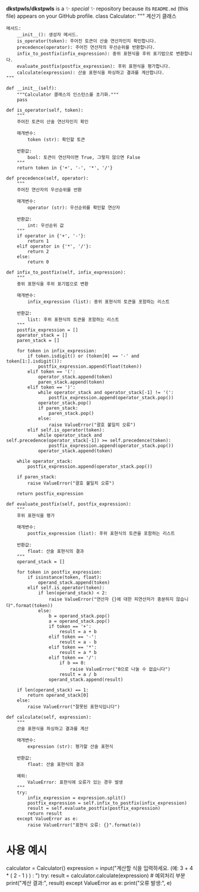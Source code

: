 **dkstpwls/dkstpwls** is a ✨ _special_ ✨ repository because its `README.md` (this file) appears on your GitHub profile.
class Calculator:
    """
    계산기 클래스

    메서드:
        __init__(): 생성자 메서드.
        is_operator(token): 주어진 토큰이 산술 연산자인지 확인합니다.
        precedence(operator): 주어진 연산자의 우선순위를 반환합니다.
        infix_to_postfix(infix_expression): 중위 표현식을 후위 표기법으로 변환합니다.
        evaluate_postfix(postfix_expression): 후위 표현식을 평가합니다.
        calculate(expression): 산술 표현식을 파싱하고 결과를 계산합니다.
    """

    def __init__(self):
        """Calculator 클래스의 인스턴스를 초기화."""
        pass

    def is_operator(self, token):
        """
        주어진 토큰이 산술 연산자인지 확인

        매개변수:
            token (str): 확인할 토큰

        반환값:
            bool: 토큰이 연산자이면 True, 그렇지 않으면 False
        """
        return token in {'+', '-', '*', '/'}

    def precedence(self, operator):
        """
        주어진 연산자의 우선순위를 반환

        매개변수:
            operator (str): 우선순위를 확인할 연산자

        반환값:
            int: 우선순위 값
        """
        if operator in {'+', '-'}:
            return 1
        elif operator in {'*', '/'}:
            return 2
        else:
            return 0

    def infix_to_postfix(self, infix_expression):
        """
        중위 표현식을 후위 표기법으로 변환

        매개변수:
            infix_expression (list): 중위 표현식의 토큰을 포함하는 리스트

        반환값:
            list: 후위 표현식의 토큰을 포함하는 리스트
        """
        postfix_expression = []
        operator_stack = []
        paren_stack = []

        for token in infix_expression:
            if token.isdigit() or (token[0] == '-' and token[1:].isdigit()):
                postfix_expression.append(float(token))
            elif token == '(':
                operator_stack.append(token)
                paren_stack.append(token)
            elif token == ')':
                while operator_stack and operator_stack[-1] != '(':
                    postfix_expression.append(operator_stack.pop())
                operator_stack.pop()
                if paren_stack:
                    paren_stack.pop()
                else:
                    raise ValueError("괄호 불일치 오류")
            elif self.is_operator(token):
                while operator_stack and self.precedence(operator_stack[-1]) >= self.precedence(token):
                    postfix_expression.append(operator_stack.pop())
                operator_stack.append(token)

        while operator_stack:
            postfix_expression.append(operator_stack.pop())

        if paren_stack:
            raise ValueError("괄호 불일치 오류")

        return postfix_expression

    def evaluate_postfix(self, postfix_expression):
        """
        후위 표현식을 평가

        매개변수:
            postfix_expression (list): 후위 표현식의 토큰을 포함하는 리스트

        반환값:
            float: 산술 표현식의 결과
        """
        operand_stack = []

        for token in postfix_expression:
            if isinstance(token, float):
                operand_stack.append(token)
            elif self.is_operator(token):
                if len(operand_stack) < 2:
                    raise ValueError("연산자 {}에 대한 피연산자가 충분하지 않습니다".format(token))
                else:
                    b = operand_stack.pop()
                    a = operand_stack.pop()
                    if token == '+':
                        result = a + b
                    elif token == '-':
                        result = a - b
                    elif token == '*':
                        result = a * b
                    elif token == '/':
                        if b == 0:
                            raise ValueError("0으로 나눌 수 없습니다")
                        result = a / b
                    operand_stack.append(result)

        if len(operand_stack) == 1:
            return operand_stack[0]
        else:
            raise ValueError("잘못된 표현식입니다")

    def calculate(self, expression):
        """
        산술 표현식을 파싱하고 결과를 계산

        매개변수:
            expression (str): 평가할 산술 표현식

        반환값:
            float: 산술 표현식의 결과

        예외:
            ValueError: 표현식에 오류가 있는 경우 발생
        """
        try:
            infix_expression = expression.split()
            postfix_expression = self.infix_to_postfix(infix_expression)
            result = self.evaluate_postfix(postfix_expression)
            return result
        except ValueError as e:
            raise ValueError("표현식 오류: {}".format(e))

# 사용 예시
calculator = Calculator()
expression = input("계산할 식을 입력하세요. (예: 3 + 4 * ( 2 - 1 ) ) : ")
try:
    result = calculator.calculate(expression) # 예외처리 부분
    print("계산 결과:", result)
except ValueError as e:
    print("오류 발생:", e)
